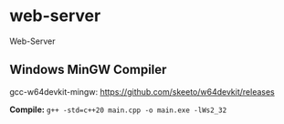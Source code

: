 # web-server
Web-Server



## Windows MinGW Compiler
gcc-w64devkit-mingw: https://github.com/skeeto/w64devkit/releases

**Compile:**
```g++ -std=c++20 main.cpp -o main.exe -lWs2_32```


